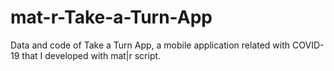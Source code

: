 # mat-r-Take-a-Turn-App
Data and code of Take a Turn App, a mobile application related with COVID-19 that I developed with mat|r script.
